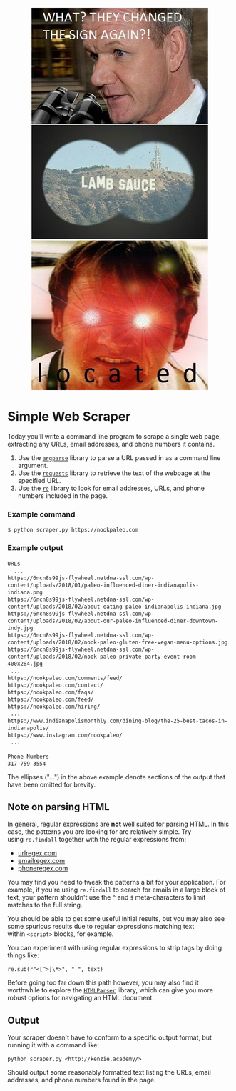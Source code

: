 <p align="center">
  <img src=logo.jpg/>
</p>

# Simple Web Scraper

Today you'll write a command line program to scrape a single web page, extracting any URLs, email addresses, and phone numbers it contains.

1.  Use the [`argparse`](https://docs.python.org/2/library/argparse.html) library to parse a URL passed in as a command line argument.
2.  Use the [`requests`](http://docs.python-requests.org/en/master/user/quickstart/) library to retrieve the text of the webpage at the specified URL.
3.  Use the [`re`](https://docs.python.org/2/library/re.html) library to look for email addresses, URLs, and phone numbers included in the page.

### Example command

```
$ python scraper.py https://nookpaleo.com
```

### Example output

```
URLs
  ...
https://6ncn8s99js-flywheel.netdna-ssl.com/wp-content/uploads/2018/01/paleo-influenced-diner-indianapolis-indiana.png
https://6ncn8s99js-flywheel.netdna-ssl.com/wp-content/uploads/2018/02/about-eating-paleo-indianapolis-indiana.jpg
https://6ncn8s99js-flywheel.netdna-ssl.com/wp-content/uploads/2018/02/about-our-paleo-influenced-diner-downtown-indy.jpg
https://6ncn8s99js-flywheel.netdna-ssl.com/wp-content/uploads/2018/02/nook-paleo-gluten-free-vegan-menu-options.jpg
https://6ncn8s99js-flywheel.netdna-ssl.com/wp-content/uploads/2018/02/nook-paleo-private-party-event-room-400x284.jpg
 ...
https://nookpaleo.com/comments/feed/
https://nookpaleo.com/contact/
https://nookpaleo.com/faqs/
https://nookpaleo.com/feed/
https://nookpaleo.com/hiring/
 ...
https://www.indianapolismonthly.com/dining-blog/the-25-best-tacos-in-indianapolis/
https://www.instagram.com/nookpaleo/
 ...

Phone Numbers
317-759-3554
```

The ellipses ("...") in the above example denote sections of the output that have been omitted for brevity.

## Note on parsing HTML

In general, regular expressions are **not** well suited for parsing HTML. In this case, the patterns you are looking for are relatively simple. Try using `re.findall` together with the regular expressions from:

- [urlregex.com](http://urlregex.com/)
- [emailregex.com](http://emailregex.com/)
- [phoneregex.com](http://phoneregex.com/)

You may find you need to tweak the patterns a bit for your application. For example, if you're using `re.findall` to search for emails in a large block of text, your pattern shouldn't use the `^` and `$` meta-characters to limit matches to the full string.

You should be able to get some useful initial results, but you may also see some spurious results due to regular expressions matching text within `<script>` blocks, for example.

You can experiment with using regular expressions to strip tags by doing things like:

```
re.sub(r"<[^>]\*>", " ", text)
```

Before going too far down this path however, you may also find it worthwhile to explore the [`HTMLParser`](https://docs.python.org/2/library/htmlparser.html) library, which can give you more robust options for navigating an HTML document.

## Output

Your scraper doesn't have to conform to a specific output format, but running it with a command like:

```
python scraper.py <http://kenzie.academy/>
```

Should output some reasonably formatted text listing the URLs, email addresses, and phone numbers found in the page.
